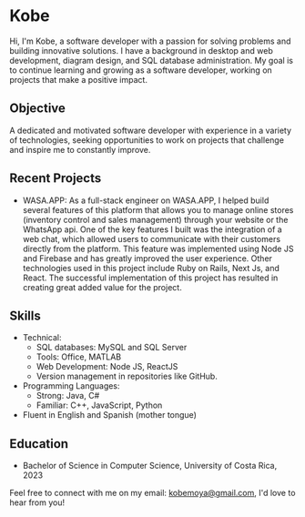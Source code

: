 # Kobe

Hi, I'm Kobe, a software developer with a passion for solving problems and building innovative solutions. I have a background in desktop and web development, diagram design, and SQL database administration. My goal is to continue learning and growing as a software developer, working on projects that make a positive impact.

## Objective
A dedicated and motivated software developer with experience in a variety of technologies, seeking opportunities to work on projects that challenge and inspire me to constantly improve.

## Recent Projects
- WASA.APP: As a full-stack engineer on WASA.APP, I helped build several features of this platform that allows you to manage online stores (inventory control and sales management) through your website or the WhatsApp api. One of the key features I built was the integration of a web chat, which allowed users to communicate with their customers directly from the platform. This feature was implemented using Node JS and Firebase and has greatly improved the user experience. Other technologies used in this project include Ruby on Rails, Next Js, and React. The successful implementation of this project has resulted in creating great added value for the project.

## Skills
- Technical:
  - SQL databases: MySQL and SQL Server
  - Tools: Office, MATLAB
  - Web Development: Node JS, ReactJS
  - Version management in repositories like GitHub.
- Programming Languages:
  - Strong: Java, C#
  - Familiar: C++, JavaScript, Python
- Fluent in English and Spanish (mother tongue)

## Education
- Bachelor of Science in Computer Science, University of Costa Rica, 2023

Feel free to connect with me on my email: kobemoya@gmail.com, I'd love to hear from you!
